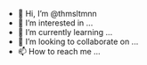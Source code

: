 - 👋 Hi, I’m @thmsltmnn
- 👀 I’m interested in ...
- 🌱 I’m currently learning ...
- 💞️ I’m looking to collaborate on ...
- 📫 How to reach me ...

<!---
thmsltmnn/thmsltmnn is a ✨ special ✨ repository because its `README.md` (this file) appears on your GitHub profile.
You can click the Preview link to take a look at your changes.
--->
